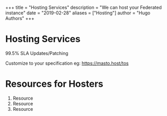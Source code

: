 +++
title = "Hosting Services"
description = "We can host your Federated instance"
date = "2019-02-28"
aliases = ["Hosting"]
author = "Hugo Authors"
+++
# Hosting Services
99.5% SLA
Updates/Patching

Customize to your specification
eg: https://masto.host/tos


# Resources for Hosters

1. Resource
2. Resource
3. Resource